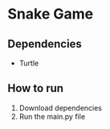 # Snake Game
## Dependencies
* Turtle

## How to run
1. Download dependencies
2. Run the main.py file
